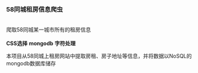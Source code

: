 ### 58同城租房信息爬虫
<br>爬取58同城某一城市所有的租房信息</br>
<br>**CSS选择**  **mongodb**  **字符处理**</br>
<p>本项目从58同城上租房网站中提取房租、房子地址等信息，并将数据以NoSQL的mongodb数据库储存</p>
